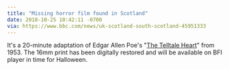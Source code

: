 ```yaml
---
title: "Missing horror film found in Scotland"
date: 2018-10-25 10:42:11 -0700
via: https://www.bbc.com/news/uk-scotland-south-scotland-45951333
---
```


It's a 20-minute adaptation of Edgar Allen Poe's "[The Telltale Heart](https://www.bbc.com/news/uk-scotland-south-scotland-45951333)" from 1953. The 16mm print has been digitally restored and will be available on BFI player in time for Halloween.
